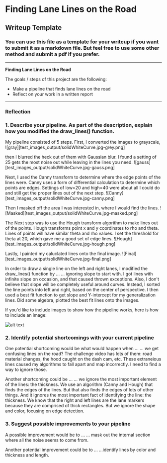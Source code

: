 # **Finding Lane Lines on the Road** 

## Writeup Template

### You can use this file as a template for your writeup if you want to submit it as a markdown file. But feel free to use some other method and submit a pdf if you prefer.

---

**Finding Lane Lines on the Road**

The goals / steps of this project are the following:
* Make a pipeline that finds lane lines on the road
* Reflect on your work in a written report


[//]: # (Image References)

[image1]: ./examples/grayscale.jpg "Grayscale"

---

### Reflection

### 1. Describe your pipeline. As part of the description, explain how you modified the draw_lines() function.

My pipeline consisted of 5 steps. First, I converted the images to grayscale, 
![gray][test_images_output/solidWhiteCurve.jpg-grey.png]

then I blurred the heck out of them with Gaussian blur. I found a setting of 25 gets the most noise out while leaving in the lines you need. 
![gauss][test_images_output/solidWhiteCurve.jpg-gauss.png]

Next, I used the Canny transform to determine where the edge points of the lines were. Canny uses a form of differential calculation to determine which points are edges. Settings of low=20 and high=40 were about all I could do and still get the proper lines out of the next step. 
![Canny][test_images_output/solidWhiteCurve.jpg-canny.png]

Then I masked off the area I was interested in, where I would find the lines. 
![Masked][test_images_output/solidWhiteCurve.jpg-masked.png]

The Next step was to use the Hough transform algorithm to make lines out of the points. Hough transforms point x and y coordinates to rho and theta. Lines of points will have similar theta and rho values. I set the threshold for theta at 20, which gave me a good set of edge lines. 
![Hough][test_images_output/solidWhiteCurve.jpg-hough.png]

Lastly, I painted my caluclated lines onto the final image. 
![Final][test_images_output/solidWhiteCurve.jpg-final.png]

In order to draw a single line on the left and right lanes, I modified the draw_lines() function by ...
... ignoring slope to start with. I got lines with infinite slope on occasion, and that caused thrown exceptions. Also, I don't believe that slope will be completely useful around curves. 
Instead, I sorted the line points into left and right, based on the center of perspective. I then used a best fit function to get slope and Y-intercept for my generalization lines. Did some algebra, plotted the best fit lines onto the images. 

If you'd like to include images to show how the pipeline works, here is how to include an image: 

![alt text][image1]


### 2. Identify potential shortcomings with your current pipeline


One potential shortcoming would be what would happen when ... 
... we get confusing lines on the road? The challenge video has lots of them: road material changes, the hood caught on the dash cam, etc. These extraneious lines caused my algorithms to fall apart and map incorrectly. I need to find a way to ignore those. 

Another shortcoming could be ...
... we ignore the most important element of the lines: the thickness. We use an algorithm (Canny and Hough) that finds the edges of the lines. But that also finds the edges of lots of other things. And it ignores the most important fact of identifying the line: the thickness. We know that the right and left lines are the lane markers because they are comprised of thick rectangles. But we ignore the shape and color, focusing on edge detection. 



### 3. Suggest possible improvements to your pipeline

A possible improvement would be to ...
... mask out the internal section where all the noise seems to come from. 

Another potential improvement could be to ...
...identify lines by color and thickness and length. 

